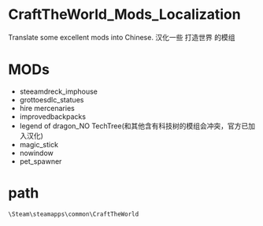 # CraftTheWorld_Mods_Localization
  Translate some excellent mods into Chinese.
  汉化一些 打造世界 的模组
# MODs
- steeamdreck_imphouse
- grottoesdlc_statues
- hire mercenaries
- improvedbackpacks
- legend of dragon_NO TechTree(和其他含有科技树的模组会冲突，官方已加入汉化)
- magic_stick
- nowindow
- pet_spawner

# path

`\Steam\steamapps\common\CraftTheWorld`

